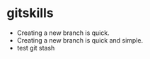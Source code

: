 # gitskills
- Creating a new branch is quick.
- Creating a new branch is quick and simple.
- test git stash
